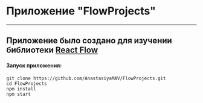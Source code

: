 # Приложение "FlowProjects"

---
Приложение было создано для изучении библиотеки [React Flow](https://reactflow.dev/)
---

#### Запуск приложения:

```
git clone https://github.com/AnastasiyaMAV/FlowProjects.git
cd FlowProjects
npm install
npm start
```
